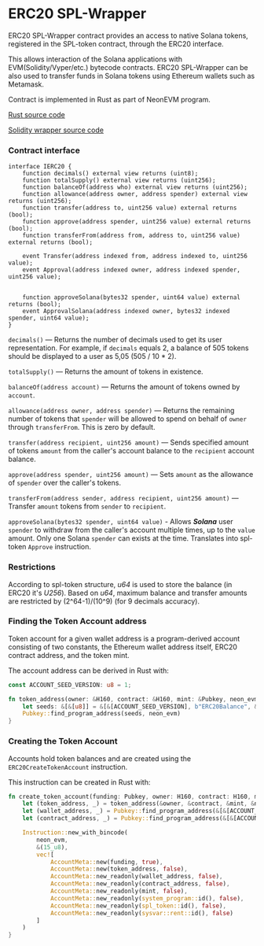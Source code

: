 # ERC20 SPL-Wrapper

ERC20 SPL-Wrapper contract provides an access to native Solana tokens, registered in the SPL-token contract, through the ERC20 interface.

This allows interaction of the Solana applications with EVM(Solidity/Vyper/etc.) bytecode contracts. ERC20 SPL-Wrapper can be also used to transfer funds in Solana tokens using Ethereum wallets such as Metamask.

Contract is implemented in Rust as part of NeonEVM program.

[Rust source code](https://github.com/neonlabsorg/neon-evm/blob/c43345d7abf7af14aa840e6b15c0fc64b084bb2c/evm_loader/program/src/precompile_contracts.rs#L106)

[Solidity wrapper source code](https://github.com/neonlabsorg/neon-evm/blob/develop/evm_loader/SPL_ERC20_Wrapper.sol)

### Contract interface

```solidity
interface IERC20 {
    function decimals() external view returns (uint8);
    function totalSupply() external view returns (uint256);
    function balanceOf(address who) external view returns (uint256);
    function allowance(address owner, address spender) external view returns (uint256);
    function transfer(address to, uint256 value) external returns (bool);
    function approve(address spender, uint256 value) external returns (bool);
    function transferFrom(address from, address to, uint256 value) external returns (bool);

    event Transfer(address indexed from, address indexed to, uint256 value);
    event Approval(address indexed owner, address indexed spender, uint256 value);


    function approveSolana(bytes32 spender, uint64 value) external returns (bool);
    event ApprovalSolana(address indexed owner, bytes32 indexed spender, uint64 value);
}
```

`decimals()` — Returns the number of decimals used to get its user representation. For example, if `decimals` equals 2, a balance of 505 tokens should be displayed to a user as 5,05 (505 / 10 * 2).

`totalSupply()` — Returns the amount of tokens in existence.

`balanceOf(address account)` — Returns the amount of tokens owned by `account`.

`allowance(address owner, address spender)` — Returns the remaining number of tokens that `spender` will be allowed to spend on behalf of `owner` through `​​​​​​​transferFrom`​​​​​​​. This is zero by default.

`transfer(address recipient, uint256 amount)` — Sends specified amount of tokens  `amount` from the caller's account balance to the `recipient` account balance.

`approve(address spender, uint256 amount)` — Sets `amount` as the allowance of `spender` over the caller's tokens.

`transferFrom(address sender, address recipient, uint256 amount)` — Transfer `amount` tokens from `sender` to `recipient`.

`approveSolana(bytes32 spender, uint64 value)` - Allows ***Solana*** user `spender` to withdraw from the caller's account multiple times, up to the `value` amount. Only one Solana `spender` can exists at the time. Translates into spl-token `Approve` instruction.

### Restrictions

According to spl-token structure, *u64* is used to store the balance (in ERC20 it's *U256*). Based on *u64*, maximum balance and transfer amounts are restricted by (2^64-1)/(10^9) (for 9 decimals accuracy).

### Finding the Token Account address

Token account for a given wallet address is a program-derived account consisting of two constants, the Ethereum wallet address itself, ERC20 contract address, and the token mint.

The account address can be derived in Rust with:

```rust
const ACCOUNT_SEED_VERSION: u8 = 1;

fn token_address(owner: &H160, contract: &H160, mint: &Pubkey, neon_evm: &Pubkey) {
    let seeds: &[&[u8]] = &[&[ACCOUNT_SEED_VERSION], b"ERC20Balance", &mint.to_bytes(), contract.as_bytes(), owner.as_bytes()];
    Pubkey::find_program_address(seeds, neon_evm)
}
```

### Creating the Token Account

Accounts hold token balances and are created using the `ERC20CreateTokenAccount` instruction.

This instruction can be created in Rust with:

```rust
fn create_token_account(funding: Pubkey, owner: H160, contract: H160, mint: Pubkey, neon_evm: Pubkey) {
    let (token_address, _) = token_address(&owner, &contract, &mint, &neon_evm);
    let (wallet_address, _) = Pubkey::find_program_address(&[&[ACCOUNT_SEED_VERSION], owner.as_bytes()], &neon_evm);
    let (contract_address, _) = Pubkey::find_program_address(&[&[ACCOUNT_SEED_VERSION], contract.as_bytes()], &neon_evm);

    Instruction::new_with_bincode(
        neon_evm,
        &(15_u8),
        vec![
            AccountMeta::new(funding, true),
            AccountMeta::new(token_address, false),
            AccountMeta::new_readonly(wallet_address, false),
            AccountMeta::new_readonly(contract_address, false),
            AccountMeta::new_readonly(mint, false),
            AccountMeta::new_readonly(system_program::id(), false),
            AccountMeta::new_readonly(spl_token::id(), false),
            AccountMeta::new_readonly(sysvar::rent::id(), false)
        ]
    )
}
```
